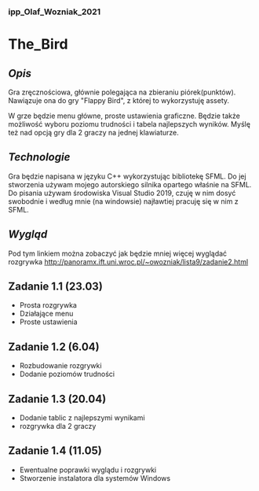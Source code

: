### ipp_Olaf_Wozniak_2021
# The_Bird
## _Opis_
Gra zręcznościowa, głównie polegająca na zbieraniu piórek(punktów). 
Nawiązuje ona do gry "Flappy Bird", z której to wykorzystuję assety.

W grze będzie menu główne, proste ustawienia graficzne. Będzie także możliwość wyboru poziomu trudności i tabela najlepszych wyników. Myślę też nad opcją gry dla 2 graczy na jednej klawiaturze.

## _Technologie_
Gra będzie napisana w języku C++ wykorzystując bibliotekę SFML. Do jej stworzenia używam mojego autorskiego silnika opartego właśnie na SFML.
Do pisania używam środowiska Visual Studio 2019, czuję w nim dosyć swobodnie i według mnie (na windowsie) najławtiej pracuję się w nim z SFML.

## _Wygląd_
Pod tym linkiem można zobaczyć jak będzie mniej więcej wyglądać rozgrywka
http://panoramx.ift.uni.wroc.pl/~owozniak/lista9/zadanie2.html

## Zadanie 1.1 (23.03)
- Prosta rozgrywka
- Działające menu
- Proste ustawienia

## Zadanie 1.2 (6.04)
- Rozbudowanie rozgrywki
- Dodanie poziomów trudności

## Zadanie 1.3 (20.04)
- Dodanie tablic z najlepszymi wynikami
- rozgrywka dla 2 graczy

## Zadanie 1.4 (11.05)
- Ewentualne poprawki wyglądu i rozgrywki
- Stworzenie instalatora dla systemów Windows